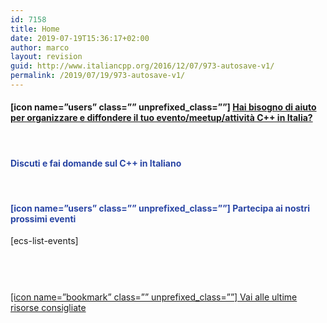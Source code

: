 ```yaml
---
id: 7158
title: Home
date: 2019-07-19T15:36:17+02:00
author: marco
layout: revision
guid: http://www.italiancpp.org/2016/12/07/973-autosave-v1/
permalink: /2019/07/19/973-autosave-v1/
---
```

#### [icon name=&#8221;users&#8221; class=&#8221;&#8221; unprefixed_class=&#8221;&#8221;] [Hai bisogno di aiuto per organizzare e diffondere il tuo evento/meetup/attività C++ in Italia?](https://www.italiancpp.org/organize/)

<span style="color: #ffffff;"> </span>

#### <span style="color: #2945a4;">Discuti e fai domande sul C++ in Italiano</span>

  
<span style="color: #ffffff;"> </span>

#### <span style="color: #2945a4;">[icon name=&#8221;users&#8221; class=&#8221;&#8221; unprefixed_class=&#8221;&#8221;] Partecipa ai nostri prossimi eventi</span>

[ecs-list-events]  
<span style="color: #ffffff;"> </span>

#### <span style="color: #ffffff;">  </span>  
<a class="twitter-timeline" href="https://twitter.com/search?q=from%3Aitaliancpp%20%23learn" data-widget-id="843508702799937536" data-height="400" data-width="750" data-chrome="nofooter transparent noheader noborders">[icon name=&#8221;bookmark&#8221; class=&#8221;&#8221; unprefixed_class=&#8221;&#8221;] Vai alle ultime risorse consigliate</a>